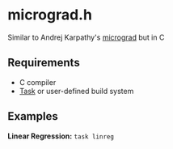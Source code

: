 # micrograd.h

Similar to Andrej Karpathy's [micrograd](https://github.com/karpathy/micrograd) but in C

## Requirements

- C compiler
- [Task](https://taskfile.dev) or user-defined build system

## Examples

__Linear Regression:__ `task linreg`
